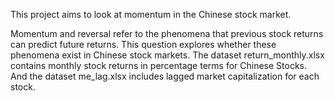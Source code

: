 This project aims to look at momentum in the Chinese stock market.

Momentum and reversal refer to the phenomena that previous stock returns can predict future returns. This question explores whether these phenomena exist in Chinese stock markets. The dataset return_monthly.xlsx contains monthly stock returns in percentage terms for Chinese Stocks. And the dataset me_lag.xlsx includes lagged market capitalization for each stock.
